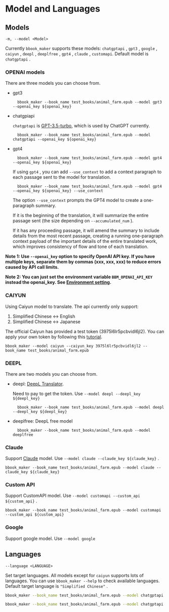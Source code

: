 # Model and Languages
## Models
`-m, --model <Model>` <br>

Currently `bbook_maker` supports these models: `chatgptapi` , `gpt3` , `google` , `caiyun` , `deepl` , `deeplfree` , `gpt4` , `claude` , `customapi`.
Default model is `chatgptapi` . 

### OPENAI models

There are three models you can choose from.

* gpt3

    

        bbook_maker --book_name test_books/animal_farm.epub --model gpt3 --openai_key ${openai_key}

    

* chatgpiapi


    `chatgptapi` is [GPT-3.5-turbo](https://openai.com/blog/introducing-chatgpt-and-whisper-apis), which is used by ChatGPT currently.

        bbook_maker --book_name test_books/animal_farm.epub --model chatgptapi --openai_key ${openai_key}

* gpt4

    

        bbook_maker --book_name test_books/animal_farm.epub --model gpt4 --openai_key ${openai_key}

    If using `gpt4` , you can add `--use_context` to add a context paragraph to each passage sent to the model for translation.

  

            
        bbook_maker --book_name test_books/animal_farm.epub --model gpt4 --openai_key ${openai_key} --use_context

    The option `--use_context` prompts the GPT4 model to create a one-paragraph summary. 

    

    If it is the beginning of the translation, it will summarize the entire passage sent (the size depending on `--accumulated_num` ).

    

    If it has any proceeding passage, it will amend the summary to include details from the most recent passage, creating a running one-paragraph context payload of the important details of the entire translated work, which improves consistency of flow and tone of each translation.

**Note 1: Use `--openai_key` option to specify OpenAI API key. If you have multiple keys, separate them by commas (xxx, xxx, xxx) to reduce errors caused by API call limits.**

**Note 2: You can just set the environment variable `BBM_OPENAI_API_KEY` instead the openai_key. See [Environment setting](env_settings.md).**

### CAIYUN 

Using Caiyun model to translate. The api currently only support: 

        

1. Simplified Chinese <-> English
2. Simplified Chinese <-> Japanese

The official Caiyun has provided a test token (3975l6lr5pcbvidl6jl2). You can apply your own token by following this [tutorial](https://bobtranslate.com/service/translate/caiyun.html).

            
    bbook_maker --model caiyun --caiyun_key 3975l6lr5pcbvidl6jl2 --book_name test_books/animal_farm.epub

### DEEPL

There are two models you can choose from.

    

* deepl: [DeepL Translator](https://rapidapi.com/splintPRO/api/dpl-translator). <br>

    

    Need to pay to get the token. Use `--model deepl --deepl_key ${deepl_key}`

        

        bbook_maker --book_name test_books/animal_farm.epub --model deepl --deepl_key ${deepl_key}

        

* deeplfree: DeepL free model

        

        bbook_maker --book_name test_books/animal_farm.epub --model deeplfree

### Claude

Support [Claude](https://console.anthropic.com/docs) model. Use `--model claude --claude_key ${claude_key}` .

    bbook_maker --book_name test_books/animal_farm.epub --model claude --claude_key ${claude_key}
            

### Custom API
Support CustomAPI model. Use `--model customapi --custom_api ${custom_api}` .

    bbook_maker --book_name test_books/animal_farm.epub --model customapi --custom_api ${custom_api}  

### Google

Support google model. Use `--model google`

## Languages
`--language <LANGUAGE>` <br>

Set target languages. All models except for `caiyun` supports lots of languages. You can use `bbook_maker --help` to check available languages. Default target language is `"Simplified Chinese"` .

```sh
bbook_maker --book_name test_books/animal_farm.epub --model chatgptapi --openai_key ${openai_key} --language ja
```

```sh
bbook_maker --book_name test_books/animal_farm.epub --model chatgptapi --openai_key ${openai_key} --language "Simplified Chinese"
```
